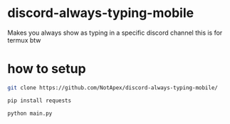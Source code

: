# discord-always-typing-mobile
Makes you always show as typing in a specific discord channel this is for termux btw

# how to setup
```bash
git clone https://github.com/NotApex/discord-always-typing-mobile/
```

```bash
pip install requests
```

```bash
python main.py
```

